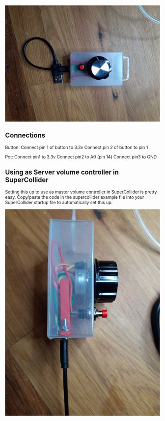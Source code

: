![In a box made for screws](assets/screws1.jpg)


## Connections

Button:
Connect pin 1 of button to 3.3v
Connect pin 2 of button to pin 1

Pot:
Connect pin1 to 3.3v
Connect pin2 to A0 (pin 14)
Connect pin3 to GND

## Using as Server volume controller in SuperCollider

Setting this up to use as master volume controller in SuperCollider is pretty easy. 
Copy/paste the code in the supercollider example file into your SuperCollider startup file to automatically set this up.

![In a box made for screws](assets/screws2.jpg)
